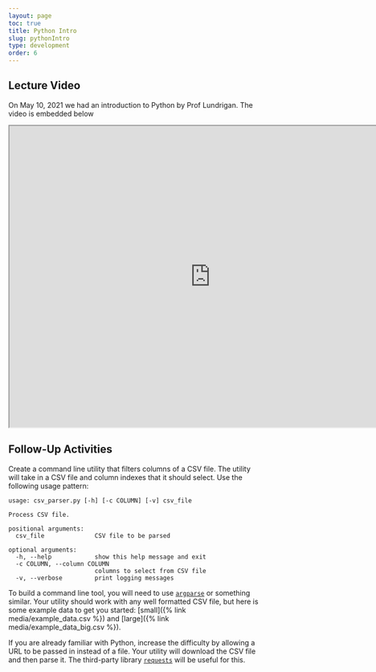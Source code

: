 ```yaml
---
layout: page
toc: true
title: Python Intro
slug: pythonIntro
type: development
order: 6
---
```


## Lecture Video
On May 10, 2021 we had an introduction to Python by Prof Lundrigan. The video is embedded below


<iframe width="800" height="600" src="https://www.youtube.com/embed/KuD3mJxcwnk"> </iframe> 


## Follow-Up Activities

Create a command line utility that filters columns of a CSV file. The utility will take in a CSV file and column indexes that it should select. Use the following usage pattern:

```
usage: csv_parser.py [-h] [-c COLUMN] [-v] csv_file

Process CSV file.

positional arguments:
  csv_file              CSV file to be parsed

optional arguments:
  -h, --help            show this help message and exit
  -c COLUMN, --column COLUMN
                        columns to select from CSV file
  -v, --verbose         print logging messages
```


To build a command line tool, you will need to use [`argparse`](https://docs.python.org/3/library/argparse.html) or something similar. Your utility should work with any well formatted CSV file, but here is some example data to get you started: [small]({% link media/example_data.csv %}) and [large]({% link media/example_data_big.csv %}).

If you are already familiar with Python, increase the difficulty by allowing a URL to be passed in instead of a file. Your utility will download the CSV file and then parse it. The third-party library [`requests`](https://docs.python-requests.org/en/master/) will be useful for this.